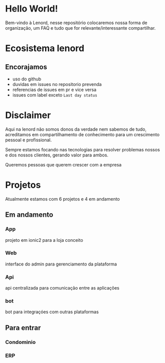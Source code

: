 # Hello World!

Bem-vindo à Lenord, nesse repositório colocaremos nossa forma de organização, um FAQ e tudo que for relevante/interessante compartilhar.

# Ecosistema lenord

## Encorajamos

* uso do github
* duvidas em issues no repositorio prevenda
* referencias de issues em pr e vice versa
* issues com label exceto `Last day status`

# Disclaimer

Aqui na lenord não somos donos da verdade nem sabemos de tudo, acreditamos em compartilhamento de conhecimento para um crescimento pessoal e profissional.

Sempre estamos focando nas tecnologias para resolver problemas nossos e dos nossos clientes, gerando valor para ambos.

Queremos pessoas que querem crescer com a empresa

# Projetos

Atualmente estamos com 6 projetos e 4 em andamento

## Em andamento

### App

projeto em ionic2 para a loja conceito

### Web

interface do admin para gerenciamento da plataforma

### Api

api centralizada para comunicação entre as aplicações

### bot

bot para integraçóes com outras plataformas

## Para entrar

### Condominio

### ERP

